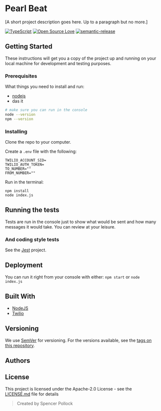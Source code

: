 # Pearl Beat 

[A short project description goes here. Up to a paragraph but no more.]

[![TypeScript](https://badges.frapsoft.com/typescript/version/typescript-next.svg?v=101)](https://github.com/ellerbrock/typescript-badges/)
[![Open Source Love](https://badges.frapsoft.com/os/v2/open-source.svg?v=103)](https://github.com/ellerbrock/open-source-badges/)
[![semantic-release](https://img.shields.io/badge/%20%20%F0%9F%93%A6%F0%9F%9A%80-semantic--release-e10079.svg)](https://github.com/semantic-release/semantic-release)

## Getting Started

These instructions will get you a copy of the project up and running on your local machine for development and testing purposes. 

### Prerequisites

What things you need to install and run:
* [nodejs](https://nodejs.org)
* das it

```bash
# make sure you can run in the console
node --version
npm --version
```

### Installing

Clone the repo to your computer.

Create a `.env` file with the following:

```
TWILIO_ACCOUNT_SID=
TWILIO_AUTH_TOKEN=
TO_NUMBER=""
FROM_NUMBER=""
```

Run in the terminal:

```
npm install
node index.js
```

## Running the tests

Tests are run in the console just to show what would be sent and how many messages it would take. You can review at your leisure.

### And coding style tests

See the [Jest](https://jestjs.io) project.

## Deployment

You can run it right from your console with either:
`npm start`
or
`node index.js`

## Built With

* [NodeJS](http://www.nodejs.com)
* [Twilio](https://twilio.com)

## Versioning

We use [SemVer](http://semver.org/) for versioning. For the versions available, see the [tags on this repository](https://github.com/your/project/tags). 

## Authors

## License

This project is licensed under the Apache-2.0 License - see the [LICENSE.md](LICENSE.md) file for details

> Created by Spencer Pollock <spencer at spollock dot ca>
